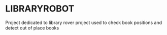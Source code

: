 # LIBRARYROBOT
Project dedicated to library rover project used to check book positions and detect out of place books
